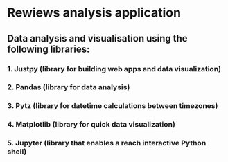 # Rewiews analysis application

## Data analysis and visualisation using the following libraries:


### 1. Justpy (library for building web apps and data visualization)
### 2. Pandas (library for data analysis)
### 3. Pytz (library for datetime calculations between timezones)
### 4. Matplotlib (library for quick data visualization)
### 5. Jupyter (library that enables a reach interactive Python shell)
